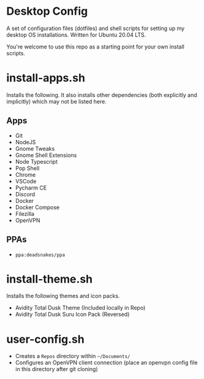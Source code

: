 # Desktop Config
A set of configuration files (dotfiles) and shell scripts for setting up my desktop OS installations. Written for Ubuntu 20.04 LTS.

You're welcome to use this repo as a starting point for your own install scripts.

# install-apps.sh
Installs the following. It also installs other dependencies (both explicitly and implicitly)
which may not be listed here.
## Apps
- Git
- NodeJS
- Gnome Tweaks
- Gnome Shell Extensions
- Node Typescript
- Pop Shell
- Chrome
- VSCode
- Pycharm CE
- Discord
- Docker
- Docker Compose
- Filezilla
- OpenVPN
## PPAs
- `ppa:deadsnakes/ppa`


# install-theme.sh
Installs the following themes and icon packs.
- Avidity Total Dusk Theme (Included locally in Repo)
- Avidity Total Dusk Suru Icon Pack (Reversed)

# user-config.sh
- Creates a `Repos` directory within `~/Documents/`
- Configures an OpenVPN client connection (place an openvpn config file in this directory after git cloning)